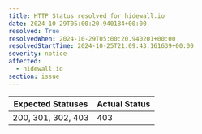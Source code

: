 ```yaml
---
title: HTTP Status resolved for hidewall.io
date: 2024-10-29T05:00:20.940184+00:00
resolved: True
resolvedWhen: 2024-10-29T05:00:20.940201+00:00
resolvedStartTime: 2024-10-25T21:09:43.161639+00:00
severity: notice
affected:
  - hidewall.io
section: issue
---
```


| Expected Statuses | Actual Status  |
|-------------------|----------------|
| 200, 301, 302, 403 | 403 |
